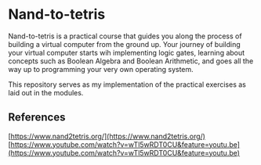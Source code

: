 # Nand-to-tetris

Nand-to-tetris is a practical course that guides you along the process of building a virtual computer from the ground up.
Your journey of building your virtual computer starts wih implementing logic gates, learning about concepts such as Boolean Algebra and Boolean Arithmetic, and goes all the way up to programming your very own operating system.

This repository serves as my implementation of the practical exercises as laid out in the modules.

## References

[https://www.nand2tetris.org/](https://www.nand2tetris.org/)
[https://www.youtube.com/watch?v=wTl5wRDT0CU&feature=youtu.be](https://www.youtube.com/watch?v=wTl5wRDT0CU&feature=youtu.be)
